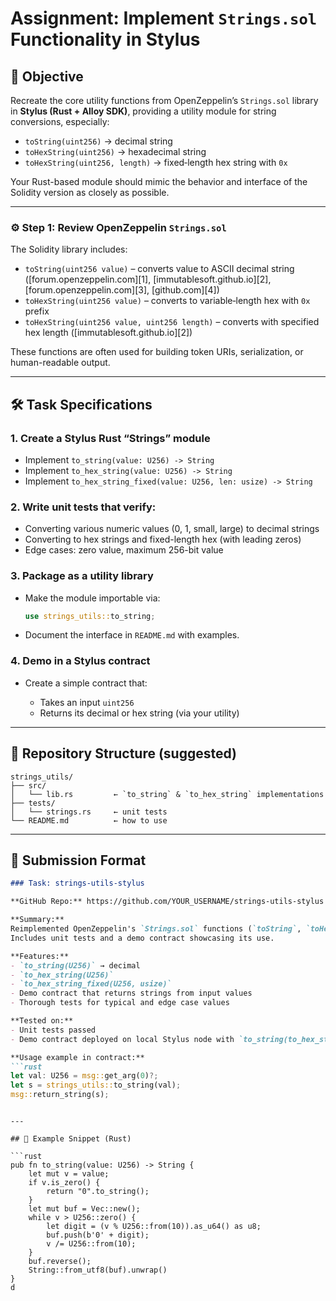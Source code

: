 # Assignment: Implement `Strings.sol` Functionality in Stylus

## 🎯 Objective

Recreate the core utility functions from OpenZeppelin’s `Strings.sol` library in **Stylus (Rust + Alloy SDK)**, providing a utility module for string conversions, especially:

* `toString(uint256)` → decimal string
* `toHexString(uint256)` → hexadecimal string
* `toHexString(uint256, length)` → fixed‑length hex string with `0x`

Your Rust-based module should mimic the behavior and interface of the Solidity version as closely as possible.

---

### ⚙️ Step 1: Review OpenZeppelin `Strings.sol`

The Solidity library includes:

* `toString(uint256 value)` – converts value to ASCII decimal string ([forum.openzeppelin.com][1], [immutablesoft.github.io][2], [forum.openzeppelin.com][3], [github.com][4])
* `toHexString(uint256 value)` – converts to variable‐length hex with `0x` prefix
* `toHexString(uint256 value, uint256 length)` – converts with specified hex length ([immutablesoft.github.io][2])

These functions are often used for building token URIs, serialization, or human-readable output.

---

## 🛠️ Task Specifications

### 1. Create a Stylus Rust “Strings” module

* Implement `to_string(value: U256) -> String`
* Implement `to_hex_string(value: U256) -> String`
* Implement `to_hex_string_fixed(value: U256, len: usize) -> String`

### 2. Write unit tests that verify:

* Converting various numeric values (0, 1, small, large) to decimal strings
* Converting to hex strings and fixed-length hex (with leading zeros)
* Edge cases: zero value, maximum 256-bit value

### 3. Package as a utility library

* Make the module importable via:

  ```rust
  use strings_utils::to_string;
  ```
* Document the interface in `README.md` with examples.

### 4. Demo in a Stylus contract

* Create a simple contract that:

  * Takes an input `uint256`
  * Returns its decimal or hex string (via your utility)

---

## 📂 Repository Structure (suggested)

```
strings_utils/
├── src/
│   └── lib.rs         ← `to_string` & `to_hex_string` implementations
├── tests/
│   └── strings.rs     ← unit tests
└── README.md          ← how to use
```

---

## 📎 Submission Format

````markdown
### Task: strings-utils-stylus

**GitHub Repo:** https://github.com/YOUR_USERNAME/strings-utils-stylus

**Summary:**  
Reimplemented OpenZeppelin's `Strings.sol` functions (`toString`, `toHexString`) in Rust using the Stylus SDK.  
Includes unit tests and a demo contract showcasing its use.

**Features:**  
- `to_string(U256)` → decimal  
- `to_hex_string(U256)`  
- `to_hex_string_fixed(U256, usize)`  
- Demo contract that returns strings from input values  
- Thorough tests for typical and edge case values

**Tested on:**  
- Unit tests passed  
- Demo contract deployed on local Stylus node with `to_string(to_hex_string())` output verified

**Usage example in contract:**
```rust
let val: U256 = msg::get_arg(0)?;
let s = strings_utils::to_string(val);
msg::return_string(s);
````

````

---

## 🔧 Example Snippet (Rust)

```rust
pub fn to_string(value: U256) -> String {
    let mut v = value;
    if v.is_zero() {
        return "0".to_string();
    }
    let mut buf = Vec::new();
    while v > U256::zero() {
        let digit = (v % U256::from(10)).as_u64() as u8;
        buf.push(b'0' + digit);
        v /= U256::from(10);
    }
    buf.reverse();
    String::from_utf8(buf).unwrap()
}
d